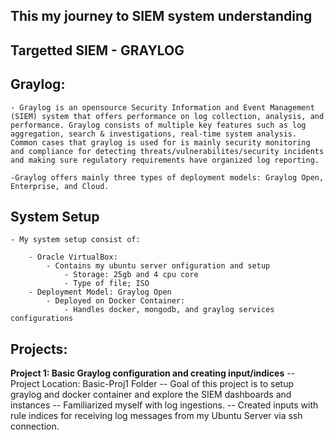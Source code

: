 ## This my journey to SIEM system understanding

## Targetted SIEM - GRAYLOG 
## Graylog:
    - Graylog is an opensource Security Information and Event Management (SIEM) system that offers performance on log collection, analysis, and performance. Graylog consists of multiple key features such as log aggregation, search & investigations, real-time system analysis. Common cases that graylog is used for is mainly security monitoring and compliance for detecting threats/vulnerabilites/security incidents and making sure regulatory requirements have organized log reporting.

    -Graylog offers mainly three types of deployment models: Graylog Open, Enterprise, and Cloud.


## System Setup
    - My system setup consist of:

        - Oracle VirtualBox:
            - Contains my ubuntu server onfiguration and setup
                - Storage: 25gb and 4 cpu core
                - Type of file; ISO
        - Deployment Model: Graylog Open
            - Deployed on Docker Container:
                - Handles docker, mongodb, and graylog services configurations


## Projects:
**Project 1: Basic Graylog configuration and creating input/indices**
    -- Project Location: Basic-Proj1 Folder
    -- Goal of this project is to setup graylog and docker container and explore the SIEM dashboards and instances
        -- Familiarized myself with log ingestions.
        -- Created inputs with rule indices for receiving log messages from my Ubuntu Server via ssh connection.




